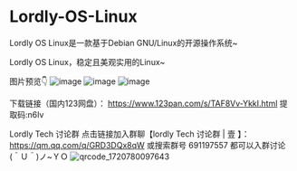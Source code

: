 # Lordly-OS-Linux
Lordly OS Linux是一款基于Debian GNU/Linux的开源操作系统~

Lordly OS Linux，稳定且美观实用的Linux~

图片预览👇
![image](https://github.com/user-attachments/assets/26431295-84ed-4737-bd0a-857e0ed90f93)
![image](https://github.com/user-attachments/assets/d8254135-4791-4f9d-a9d3-77b76f9c395b)
![image](https://github.com/user-attachments/assets/18996c5e-d6c5-46c6-a334-bb8b4cfc1af4)


下载链接（国内123网盘）：
https://www.123pan.com/s/TAF8Vv-YkkI.html 
提取码:n6Iv


Lordly Tech 讨论群
点击链接加入群聊【lordly Tech 讨论群 | 壹 】：https://qm.qq.com/q/GRD3DQx8qW
或搜索群号 691197557
都可以入群讨论(＾Ｕ＾)ノ~ＹＯ
![qrcode_1720780097643](https://github.com/user-attachments/assets/ce4ac9b2-9fa8-4545-b0b9-7b748ca0e71b)
